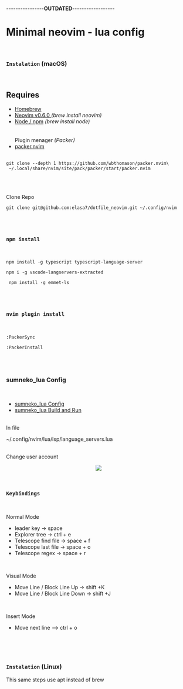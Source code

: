 

----------------<strong>OUTDATED</Strong>------------------



# Minimal neovim - lua config

<br>

### **`Instalation`** (macOS)

<br>

## Requires </br>

- [Homebrew](https://brew.sh) </br>
- [Neovim v0.6.0 ](https://github.com/neovim/neovim/releases/tag/v0.6.0) <em>\(brew install neovim\)</em> </br>
- [Node / npm](https://nodejs.org/en/) <em>\(brew install node\)</em> </br>
  </br>
  </br>
  Plugin menager <em>\(Packer\)</em>
- [packer.nvim](https://github.com/wbthomason/packer.nvim) </br></br>

```shell
git clone --depth 1 https://github.com/wbthomason/packer.nvim\
 ~/.local/share/nvim/site/pack/packer/start/packer.nvim
```

</br></br>

Clone Repo

```shell
git clone git@github.com:elasa7/dotfile_neovim.git ~/.config/nvim
```

</br></br>

### **`npm install`**

</br>

```shell
npm install -g typescript typescript-language-server
```

```shell
npm i -g vscode-langservers-extracted
```

```shell
 npm install -g emmet-ls
```

</br>
</br>

### **`nvim plugin install`**

</br>

```shell
:PackerSync
```

```shell
:PackerInstall
```

</br>
</br>

### sumneko_lua Config

</br>

- [sumneko_lua Config](https://nodejs.org/en/) </br>
- [sumneko_lua Build and Run](https://github.com/sumneko/lua-language-server/wiki/Build-and-Run) </br>

</br>
In file
</br>

~/.config/nvim/lua/lsp/language_servers.lua
</br></br>

Change user account

<p align="center" width="100%">
    <img  src="https://elasa7.github.io/img/sumneko_user.png">

</p>
</br>

### **`Keybindings`**

</br>

Normal Mode

- leader key -> space
- Explorer tree -> ctrl + e
- Telescope find file -> space + f
- Telescope last file -> space + o
- Telescope regex -> space + r

</br>

Visual Mode

- Move Line / Block Line Up -> shift +K
- Move Line / Block Line Down -> shift +J

</br>

Insert Mode

- Move next line --> ctrl + o

</br></br></br>

### **`Instalation`** (Linux)

This same steps use apt instead of brew
